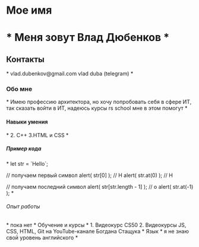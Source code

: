 <h1> Мое имя <h1>
* Меня зовут Влад Дюбенков *
<h2> Контакты </h2>
* vlad.dubenkov@gmail.com
    vlad duba (telegram) *
<h3> Обо мне </h3>
* Имею профессию архитектора, но хочу попробовать себя в сфере ИТ, так сказать войти в ИТ, надеюсь курсы rs school мне в этом помогут *
<h4> Навыки умения </h4>
*  2. С++
      3.HTML и CSS *
<h5> Пример кода </h5>
* let str = `Hello`;

// получаем первый символ
alert( str[0] ); // H
alert( str.at(0) ); // H

// получаем последний символ
alert( str[str.length - 1] ); // o
alert( str.at(-1) ); *
<h6> Опыт рабoты </h6>
* пока нет *
<h7> Обучение и курсы </h7>
* 1. Видеокурс CS50
  2. Видеокурсы JS, CSS, HTML, Git на YouTube-канале Бoгдана Стащука *
<h8> Язык </h8>
* я не знаю свой уровень английского *
